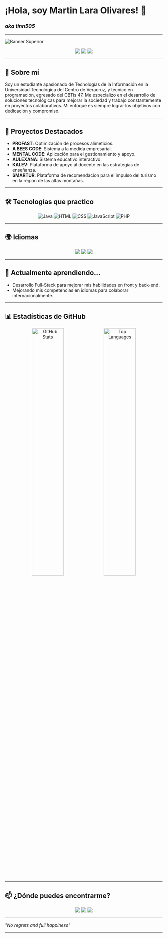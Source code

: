 # ¡Hola, soy Martin Lara Olivares! 👋  
### _aka tinn505_

---

![Banner Superior](https://via.placeholder.com/1200x400/FF7F50/333333?text=¡Hola,+soy+Martin+Lara+Olivares!) <!-- Personaliza este banner -->

<p align="center">
  <a href="https://github.com/tinnlaroli"><img src="https://img.shields.io/badge/GitHub-tinnlaroli-333?style=for-the-badge&logo=github"></a>
  <a href="https://www.linkedin.com/in/martin-lara-olivares-9b46b1213/"><img src="https://img.shields.io/badge/LinkedIn-Martin_Lara_Olivares-0e76a8?style=for-the-badge&logo=linkedin"></a>
  <a href="https://www.instagram.com/tinnlaroli/"><img src="https://img.shields.io/badge/Instagram-tinnlaroli-E1306C?style=for-the-badge&logo=instagram"></a>
</p>

---

## 🌟 Sobre mí

Soy un estudiante apasionado de Tecnologías de la Información en la Universidad Tecnológica del Centro de Veracruz, y técnico en programación, egresado del CBTis 47. Me especializo en el desarrollo de soluciones tecnológicas para mejorar la sociedad y trabajo constantemente en proyectos colaborativos. Mi enfoque es siempre lograr los objetivos con dedicación y compromiso.

---

## 🚀 Proyectos Destacados

- **PROFAST**: Optimización de procesos alimeticios.
- **A BEES CODE**: Sistema a la medida empresarial.
- **MENTAL CODE**: Aplicación para el gestionamiento y apoyo.
- **AULEXANA**: Sistema educativo interactivo.
- **KALEV**: Plataforma de apoyo al docente en las estrategias de enseñanza.
- **SMARTUR**: Plataforma de recomendacion para el impulso del turismo en la region de las altas montañas.
---

## 🛠️ Tecnologías que practico

<p align="center"> 
  <img src="https://img.shields.io/badge/Java-ED8B00?style=for-the-badge&logo=java&logoColor=white" alt="Java"> 
  <img src="https://img.shields.io/badge/HTML5-E34F26?style=for-the-badge&logo=html5&logoColor=white" alt="HTML"> 
  <img src="https://img.shields.io/badge/CSS3-1572B6?style=for-the-badge&logo=css3&logoColor=white" alt="CSS"> 
  <img src="https://img.shields.io/badge/JavaScript-F7DF1E?style=for-the-badge&logo=javascript&logoColor=black" alt="JavaScript"> 
  <img src="https://img.shields.io/badge/PHP-777BB4?style=for-the-badge&logo=php&logoColor=white" alt="PHP">
</p>

---

## 🌍 Idiomas

<p align="center"> 
  <img src="https://img.shields.io/badge/Español-Nativo-green?style=for-the-badge"> 
  <img src="https://img.shields.io/badge/Inglés-Aprendiendo-yellow?style=for-the-badge"> 
  <img src="https://img.shields.io/badge/Francés-B1-yellow?style=for-the-badge"> 
</p>

---

## 🌱 Actualmente aprendiendo...

- Desarrollo Full-Stack para mejorar mis habilidades en front y back-end.
- Mejorando mis competencias en idiomas para colaborar internacionalmente.

---

## 📊 Estadísticas de GitHub

<p align="center">
  <img src="https://github-readme-stats.vercel.app/api?username=tinnlaroli&show_icons=true&theme=radical" alt="GitHub Stats" width="45%">
  <img src="https://github-readme-stats.vercel.app/api/top-langs/?username=tinnlaroli&layout=compact&theme=radical" alt="Top Languages" width="45%">
</p>

---

## 📫 ¿Dónde puedes encontrarme?

<p align="center">
  <a href="https://github.com/tinnlaroli"><img src="https://img.shields.io/badge/GitHub-tinnlaroli-333?style=for-the-badge&logo=github"></a> 
  <a href="https://www.linkedin.com/in/martin-lara-olivares-9b46b1213/"><img src="https://img.shields.io/badge/LinkedIn-Martin_Lara_Olivares-0e76a8?style=for-the-badge&logo=linkedin"></a> 
  <a href="https://www.instagram.com/tinnlaroli/"><img src="https://img.shields.io/badge/Instagram-tinnlaroli-E1306C?style=for-the-badge&logo=instagram"></a>
</p>

---


*"No regrets and full happiness"*

---

<!--<p align="center">
  <img src="https://raw.githubusercontent.com/tinnlaroli/tinnlaroli/main/assets/github-contribution-grid-snake.svg" alt="Snake Animation">
</p>-->
